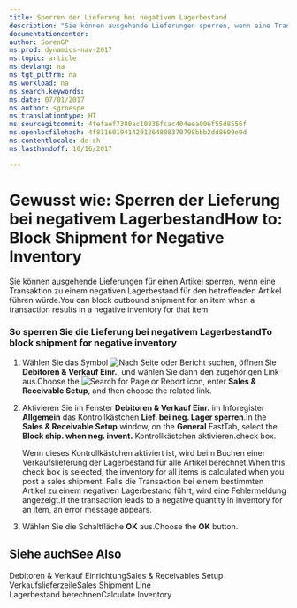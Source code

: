 ```yaml
---
title: Sperren der Lieferung bei negativem Lagerbestand
description: "Sie können ausgehende Lieferungen sperren, wenn eine Transaktion einen negativen Lagerbestand für den betreffenden Artikel zur Folge hat."
documentationcenter: 
author: SorenGP
ms.prod: dynamics-nav-2017
ms.topic: article
ms.devlang: na
ms.tgt_pltfrm: na
ms.workload: na
ms.search.keywords: 
ms.date: 07/01/2017
ms.author: sgroespe
ms.translationtype: HT
ms.sourcegitcommit: 4fefaef7380ac10836fcac404eea006f55d8556f
ms.openlocfilehash: 4f8116019414291264808370798bbb2dd8609e9d
ms.contentlocale: de-ch
ms.lasthandoff: 10/16/2017

---
```

# <a name="how-to-block-shipment-for-negative-inventory"></a><span data-ttu-id="b4cbc-103">Gewusst wie: Sperren der Lieferung bei negativem Lagerbestand</span><span class="sxs-lookup"><span data-stu-id="b4cbc-103">How to: Block Shipment for Negative Inventory</span></span>
<span data-ttu-id="b4cbc-104">Sie können ausgehende Lieferungen für einen Artikel sperren, wenn eine Transaktion zu einem negativen Lagerbestand für den betreffenden Artikel führen würde.</span><span class="sxs-lookup"><span data-stu-id="b4cbc-104">You can block outbound shipment for an item when a transaction results in a negative inventory for that item.</span></span>  
  
### <a name="to-block-shipment-for-negative-inventory"></a><span data-ttu-id="b4cbc-105">So sperren Sie die Lieferung bei negativem Lagerbestand</span><span class="sxs-lookup"><span data-stu-id="b4cbc-105">To block shipment for negative inventory</span></span>  
  
1.  <span data-ttu-id="b4cbc-106">Wählen Sie das Symbol ![Nach Seite oder Bericht suchen](media/ui-search/search_small.png "Nach Seite oder Bericht suchen"), öffnen Sie **Debitoren & Verkauf Einr.**, und wählen Sie dann den zugehörigen Link aus.</span><span class="sxs-lookup"><span data-stu-id="b4cbc-106">Choose the ![Search for Page or Report](media/ui-search/search_small.png "Search for Page or Report icon") icon, enter **Sales & Receivable Setup**, and then choose the related link.</span></span>  
  
2.  <span data-ttu-id="b4cbc-107">Aktivieren Sie im Fenster **Debitoren & Verkauf Einr.** im Inforegister **Allgemein** das Kontrollkästchen **Lief. bei neg. Lager sperren**.</span><span class="sxs-lookup"><span data-stu-id="b4cbc-107">In the **Sales & Receivable Setup** window, on the **General** FastTab, select the **Block ship. when neg. invent.**</span></span> <span data-ttu-id="b4cbc-108">Kontrollkästchen aktivieren.</span><span class="sxs-lookup"><span data-stu-id="b4cbc-108">check box.</span></span>  
  
     <span data-ttu-id="b4cbc-109">Wenn dieses Kontrollkästchen aktiviert ist, wird beim Buchen einer Verkaufslieferung der Lagerbestand für alle Artikel berechnet.</span><span class="sxs-lookup"><span data-stu-id="b4cbc-109">When this check box is selected, the inventory for all items is calculated when you post a sales shipment.</span></span> <span data-ttu-id="b4cbc-110">Falls die Transaktion bei einem bestimmten Artikel zu einem negativen Lagerbestand führt, wird eine Fehlermeldung angezeigt.</span><span class="sxs-lookup"><span data-stu-id="b4cbc-110">If the transaction leads to a negative quantity in inventory for an item, an error message appears.</span></span>  
  
3.  <span data-ttu-id="b4cbc-111">Wählen Sie die Schaltfläche **OK** aus.</span><span class="sxs-lookup"><span data-stu-id="b4cbc-111">Choose the **OK** button.</span></span>  
  
## <a name="see-also"></a><span data-ttu-id="b4cbc-112">Siehe auch</span><span class="sxs-lookup"><span data-stu-id="b4cbc-112">See Also</span></span>  
 <span data-ttu-id="b4cbc-113">Debitoren & Verkauf Einrichtung</span><span class="sxs-lookup"><span data-stu-id="b4cbc-113">Sales & Receivables Setup</span></span>   
 <span data-ttu-id="b4cbc-114">Verkaufslieferzeile</span><span class="sxs-lookup"><span data-stu-id="b4cbc-114">Sales Shipment Line</span></span>   
 <span data-ttu-id="b4cbc-115">Lagerbestand berechnen</span><span class="sxs-lookup"><span data-stu-id="b4cbc-115">Calculate Inventory</span></span>
